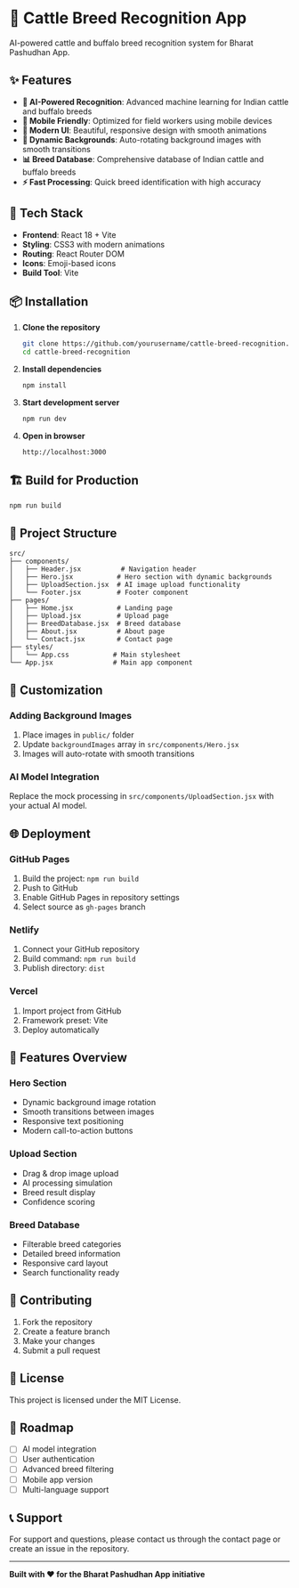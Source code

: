 # 🐄 Cattle Breed Recognition App

AI-powered cattle and buffalo breed recognition system for Bharat Pashudhan App.

## ✨ Features

- **🤖 AI-Powered Recognition**: Advanced machine learning for Indian cattle and buffalo breeds
- **📱 Mobile Friendly**: Optimized for field workers using mobile devices
- **🎨 Modern UI**: Beautiful, responsive design with smooth animations
- **🔄 Dynamic Backgrounds**: Auto-rotating background images with smooth transitions
- **📊 Breed Database**: Comprehensive database of Indian cattle and buffalo breeds
- **⚡ Fast Processing**: Quick breed identification with high accuracy

## 🚀 Tech Stack

- **Frontend**: React 18 + Vite
- **Styling**: CSS3 with modern animations
- **Routing**: React Router DOM
- **Icons**: Emoji-based icons
- **Build Tool**: Vite

## 📦 Installation

1. **Clone the repository**
   ```bash
   git clone https://github.com/yourusername/cattle-breed-recognition.git
   cd cattle-breed-recognition
   ```

2. **Install dependencies**
   ```bash
   npm install
   ```

3. **Start development server**
   ```bash
   npm run dev
   ```

4. **Open in browser**
   ```
   http://localhost:3000
   ```

## 🏗️ Build for Production

```bash
npm run build
```

## 📁 Project Structure

```
src/
├── components/
│   ├── Header.jsx          # Navigation header
│   ├── Hero.jsx           # Hero section with dynamic backgrounds
│   ├── UploadSection.jsx  # AI image upload functionality
│   └── Footer.jsx         # Footer component
├── pages/
│   ├── Home.jsx           # Landing page
│   ├── Upload.jsx         # Upload page
│   ├── BreedDatabase.jsx  # Breed database
│   ├── About.jsx          # About page
│   └── Contact.jsx        # Contact page
├── styles/
│   └── App.css           # Main stylesheet
└── App.jsx               # Main app component
```

## 🎨 Customization

### Adding Background Images
1. Place images in `public/` folder
2. Update `backgroundImages` array in `src/components/Hero.jsx`
3. Images will auto-rotate with smooth transitions

### AI Model Integration
Replace the mock processing in `src/components/UploadSection.jsx` with your actual AI model.

## 🌐 Deployment

### GitHub Pages
1. Build the project: `npm run build`
2. Push to GitHub
3. Enable GitHub Pages in repository settings
4. Select source as `gh-pages` branch

### Netlify
1. Connect your GitHub repository
2. Build command: `npm run build`
3. Publish directory: `dist`

### Vercel
1. Import project from GitHub
2. Framework preset: Vite
3. Deploy automatically

## 📱 Features Overview

### Hero Section
- Dynamic background image rotation
- Smooth transitions between images
- Responsive text positioning
- Modern call-to-action buttons

### Upload Section
- Drag & drop image upload
- AI processing simulation
- Breed result display
- Confidence scoring

### Breed Database
- Filterable breed categories
- Detailed breed information
- Responsive card layout
- Search functionality ready

## 🤝 Contributing

1. Fork the repository
2. Create a feature branch
3. Make your changes
4. Submit a pull request

## 📄 License

This project is licensed under the MIT License.

## 🎯 Roadmap

- [ ] AI model integration
- [ ] User authentication
- [ ] Advanced breed filtering
- [ ] Mobile app version
- [ ] Multi-language support

## 📞 Support

For support and questions, please contact us through the contact page or create an issue in the repository.

---

**Built with ❤️ for the Bharat Pashudhan App initiative**
